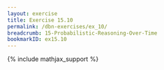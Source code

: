 ```yaml
---
layout: exercise
title: Exercise 15.10
permalink: /dbn-exercises/ex_10/
breadcrumb: 15-Probabilistic-Reasoning-Over-Time
bookmarkID: ex15.10
---
```


{% include mathjax_support %}
